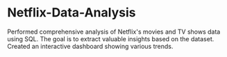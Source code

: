 # Netflix-Data-Analysis
Performed comprehensive analysis of Netflix's movies and TV shows data using SQL. The goal is to extract valuable insights based on the dataset. Created an interactive dashboard showing various trends.
